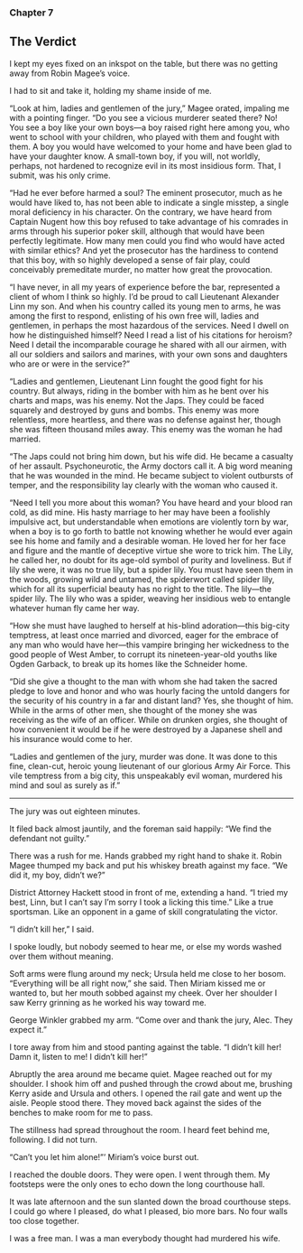 ### Chapter 7

## The Verdict

I kept my eyes fixed on an inkspot on the table, but there was no getting away from Robin Magee’s voice.

I had to sit and take it, holding my shame inside of me.

“Look at him, ladies and gentlemen of the jury,” Magee orated, impaling me with a pointing finger. “Do you see a vicious murderer seated there? No! You see a boy like your own boys—a boy raised right here among you, who went to school with your children, who played with them and fought with them. A boy you would have welcomed to your home and have been glad to have your daughter know. A small-town boy, if you will, not worldly, perhaps, not hardened to recognize evil in its most insidious form. That, I submit, was his only crime.

“Had he ever before harmed a soul? The eminent prosecutor, much as he would have liked to, has not been able to indicate a single misstep, a single moral deficiency in his character. On the contrary, we have heard from Captain Nugent how this boy refused to take advantage of his comrades in arms through his superior poker skill, although that would have been perfectly legitimate. How many men could you find who would have acted with similar ethics? And yet the prosecutor has the hardiness to contend that this boy, with so highly developed a sense of fair play, could conceivably premeditate murder, no matter how great the provocation.

“I have never, in all my years of experience before the bar, represented a client of whom I think so highly. I’d be proud to call Lieutenant Alexander Linn my son. And when his country called its young men to arms, he was among the first to respond, enlisting of his own free will, ladies and gentlemen, in perhaps the most hazardous of the services. Need I dwell on how he distinguished himself? Need I read a list of his citations for heroism? Need I detail the incomparable courage he shared with all our airmen, with all our soldiers and sailors and marines, with your own sons and daughters who are or were in the service?”

“Ladies and gentlemen, Lieutenant Linn fought the good fight for his country. But always, riding in the bomber with him as he bent over his charts and maps, was his enemy. Not the Japs. They could be faced squarely and destroyed by guns and bombs. This enemy was more relentless, more heartless, and there was no defense against her, though she was fifteen thousand miles away. This enemy was the woman he had married.

“The Japs could not bring him down, but his wife did. He became a casualty of her assault. Psychoneurotic, the Army doctors call it. A big word meaning that he was wounded in the mind. He became subject to violent outbursts of temper, and the responsibility lay clearly with the woman who caused it.

“Need I tell you more about this woman? You have heard and your blood ran cold, as did mine. His hasty marriage to her may have been a foolishly impulsive act, but understandable when emotions are violently torn by war, when a boy is to go forth to battle not knowing whether he would ever again see his home and family and a desirable woman. He loved her for her face and figure and the mantle of deceptive virtue she wore to trick him. The Lily, he called her, no doubt for its age-old symbol of purity and loveliness. But if lily she were, it was no true lily, but a spider lily. You must have seen them in the woods, growing wild and untamed, the spiderwort called spider lily, which for all its superficial beauty has no right to the title. The lily—the spider lily. The lily who was a spider, weaving her insidious web to entangle whatever human fly came her way.

“How she must have laughed to herself at his-blind adoration—this big-city temptress, at least once married and divorced, eager for the embrace of any man who would have her—this vampire bringing her wickedness to the good people of West Amber, to corrupt its nineteen-year-old youths like Ogden Garback, to break up its homes like the Schneider home.

“Did she give a thought to the man with whom she had taken the sacred pledge to love and honor and who was hourly facing the untold dangers for the security of his country in a far and distant land? Yes, she thought of him. While in the arms of other men, she thought of the money she was receiving as the wife of an officer. While on drunken orgies, she thought of how convenient it would be if he were destroyed by a Japanese shell and his insurance would come to her.

“Ladies and gentlemen of the jury, murder was done. It was done to this fine, clean-cut, heroic young lieutenant of our glorious Army Air Force. This vile temptress from a big city, this unspeakably evil woman, murdered his mind and soul as surely as if.”

***

The jury was out eighteen minutes.

It filed back almost jauntily, and the foreman said happily: “We find the defendant not guilty.”

There was a rush for me. Hands grabbed my right hand to shake it. Robin Magee thumped my back and put his whiskey breath against my face. “We did it, my boy, didn’t we?”

District Attorney Hackett stood in front of me, extending a hand. “I tried my best, Linn, but I can’t say I’m sorry I took a licking this time.” Like a true sportsman. Like an opponent in a game of skill congratulating the victor.

“I didn’t kill her,” I said.

I spoke loudly, but nobody seemed to hear me, or else my words washed over them without meaning.

Soft arms were flung around my neck; Ursula held me close to her bosom. “Everything will be all right now,” she said. Then Miriam kissed me or wanted to, but her mouth sobbed against my cheek. Over her shoulder I saw Kerry grinning as he worked his way toward me.

George Winkler grabbed my arm. “Come over and thank the jury, Alec. They expect it.”

I tore away from him and stood panting against the table. “I didn’t kill her! Damn it, listen to me! I didn’t kill her!”

Abruptly the area around me became quiet. Magee reached out for my shoulder. I shook him off and pushed through the crowd about me, brushing Kerry aside and Ursula and others. I opened the rail gate and went up the aisle. People stood there. They moved back against the sides of the benches to make room for me to pass.

The stillness had spread throughout the room. I heard feet behind me, following. I did not turn.

“Can’t you let him alone!”’ Miriam’s voice burst out.

I reached the double doors. They were open. I went through them. My footsteps were the only ones to echo down the long courthouse hall.

It was late afternoon and the sun slanted down the broad courthouse steps. I could go where I pleased, do what I pleased, bio more bars. No four walls too close together.

I was a free man. I was a man everybody thought had murdered his wife.

